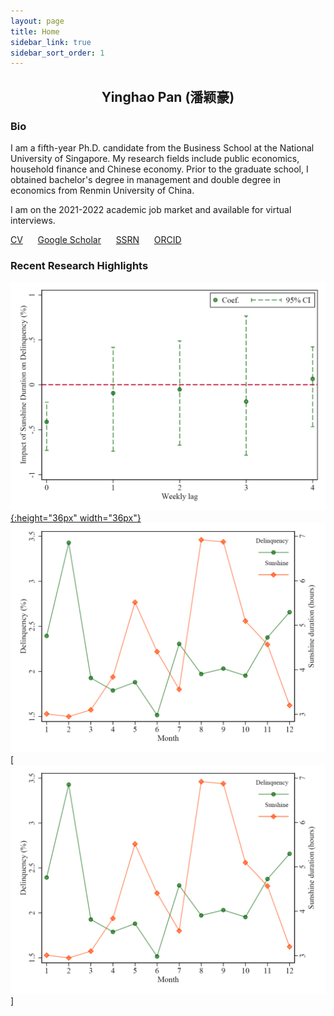 ```yaml
---
layout: page
title: Home
sidebar_link: true
sidebar_sort_order: 1
---
```

 

## <center> Yinghao Pan (潘颖豪) </center>

### Bio
I am a fifth-year Ph.D. candidate from the Business School at the National University of Singapore. My research fields include public economics, household finance and Chinese economy. Prior to the graduate school, I obtained bachelor's degree in management and double degree in economics from Renmin University of China.

I am on the 2021-2022 academic job market and available for virtual interviews.

[CV](https://scholar.google.com/citations?user=d8OG-4UAAAAJ&hl=en) &nbsp;&nbsp;&nbsp;&nbsp; [Google Scholar](https://scholar.google.com/citations?user=d8OG-4UAAAAJ&hl=en) &nbsp;&nbsp;&nbsp;&nbsp;  [SSRN](https://papers.ssrn.com/sol3/cf_dev/AbsByAuth.cfm?per_id=2959716) &nbsp;&nbsp;&nbsp;&nbsp;  [ORCID](https://orcid.org/0000-0002-4363-9619) 



### Recent Research Highlights

[![Sunshine duration negatively affects solar loan delinquency.](\assets\1.png){:height="36px" width="36px"}](https://papers.ssrn.com/sol3/papers.cfm?abstract_id=3939686) 
[![##Teachers with management responsibilities helps to improve student cognitive and non-cognitive abilities.](\assets\2.png)](https://papers.ssrn.com/sol3/papers.cfm?abstract_id=3803728) [![Teachers with management responsibilities helps to improve student cognitive and non-cognitive abilities.](\assets\2.png)]